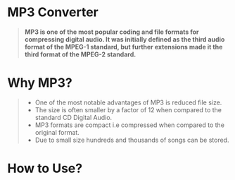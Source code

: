 # MP3 Converter
 
 >  **MP3 is one of the most popular coding and file formats for compressing digital audio. It was initially defined as the third audio format of the MPEG-1 standard, but further extensions made it the third format of the MPEG-2 standard.**    

# Why MP3?

> - One of the most notable advantages of MP3 is reduced file size.  
> - The size is often smaller by a factor of 12 when compared to the standard CD Digital Audio.  
> - MP3 formats are compact i.e compressed when compared to the original format.  
> - Due to small size hundreds and thousands of songs can be stored.

# How to Use?

